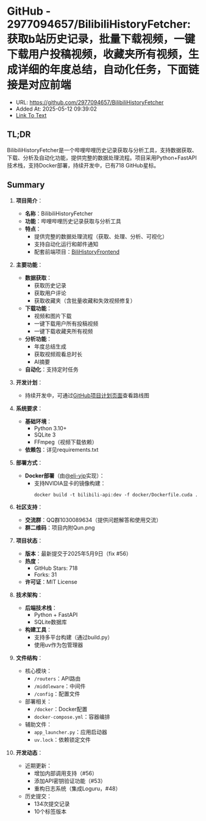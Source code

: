 # GitHub - 2977094657/BilibiliHistoryFetcher: 获取b站历史记录，批量下载视频，一键下载用户投稿视频，收藏夹所有视频，生成详细的年度总结，自动化任务，下面链接是对应前端
- URL: https://github.com/2977094657/BilibiliHistoryFetcher
- Added At: 2025-05-12 09:39:02
- [Link To Text](2025-05-12-github---2977094657-bilibilihistoryfetcher-获取b站历史记录，批量下载视频，一键下载用户投稿视频，收藏夹所有视频，生成详细的年度总结，自动化任务，下面链接是对应前端_raw.md)

## TL;DR
BilibiliHistoryFetcher是一个哔哩哔哩历史记录获取与分析工具，支持数据获取、下载、分析及自动化功能，提供完整的数据处理流程。项目采用Python+FastAPI技术栈，支持Docker部署，持续开发中，已有718 GitHub星标。

## Summary
1. **项目简介**：
   - **名称**：BilibiliHistoryFetcher
   - **功能**：哔哩哔哩历史记录获取与分析工具
   - **特点**：
     - 提供完整的数据处理流程（获取、处理、分析、可视化）
     - 支持自动化运行和邮件通知
     - 配套前端项目：[BiliHistoryFrontend](https://github.com/2977094657/BiliHistoryFrontend)

2. **主要功能**：
   - **数据获取**：
     - 获取历史记录
     - 获取用户评论
     - 获取收藏夹（含批量收藏和失效视频修复）
   - **下载功能**：
     - 视频和图片下载
     - 一键下载用户所有投稿视频
     - 一键下载收藏夹所有视频
   - **分析功能**：
     - 年度总结生成
     - 获取视频观看总时长
     - AI摘要
   - **自动化**：支持定时任务

3. **开发计划**：
   - 持续开发中，可通过[GitHub项目计划页面](https://github.com/users/2977094657/projects/2)查看路线图

4. **系统要求**：
   - **基础环境**：
     - Python 3.10+
     - SQLite 3
     - FFmpeg（视频下载依赖）
   - **依赖包**：详见requirements.txt

5. **部署方式**：
   - **Docker部署**（由[@eli-yip](https://github.com/eli-yip)实现）：
     - 支持NVIDIA显卡的镜像构建：
       ```shell
       docker build -t bilibili-api:dev -f docker/Dockerfile.cuda .
       ```

6. **社区支持**：
   - **交流群**：QQ群1030089634（提供问题解答和使用交流）
   - **群二维码**：项目内附Qun.png

7. **项目状态**：
   - **版本**：最新提交于2025年5月9日（fix #56）
   - **热度**：
     - GitHub Stars: 718
     - Forks: 31
   - **许可证**：MIT License

8. **技术架构**：
   - **后端技术栈**：
     - Python + FastAPI
     - SQLite数据库
   - **构建工具**：
     - 支持多平台构建（通过build.py）
     - 使用uv作为包管理器

9. **文件结构**：
   - 核心模块：
     - `/routers`：API路由
     - `/middleware`：中间件
     - `/config`：配置文件
   - 部署相关：
     - `/docker`：Docker配置
     - `docker-compose.yml`：容器编排
   - 辅助文件：
     - `app_launcher.py`：应用启动器
     - `uv.lock`：依赖锁定文件

10. **开发动态**：
    - 近期更新：
      - 增加内部调用支持（#56）
      - 添加API密钥验证功能（#53）
      - 重构日志系统（集成Loguru，#48）
    - 历史提交：
      - 134次提交记录
      - 10个标签版本
